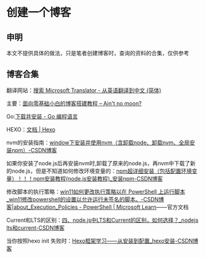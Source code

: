# 创建一个博客

## 申明

本文不提供具体的做法，只是笔者创建博客时，查询的资料的合集，仅供参考

## 博客合集

翻译网站：[搜索 Microsoft Translator - 从英语翻译到中文 (简体)](https://cn.bing.com/translator?ref=TThis&text=&from=en&to=zh-Hans)

主要：[面向零基础小白的博客搭建教程 – Ain\'t no moon?](https://anemone.moe/posts/ultimate-guide-to-set-up-a-basic-personal-blog/)

Go:[下载并安装 - Go 编程语言](https://go.dev/doc/install)



HEXO：[文档 | Hexo](https://hexo.io/zh-cn/docs/index.html#安装-Hexo)

nvm的安装指南：[window下安装并使用nvm（含卸载node、卸载nvm、全局安装npm）-CSDN博客](https://blog.csdn.net/HuangsTing/article/details/113857145)

如果你安装了node.js后再安装nvm时,卸载了原来的node.js，再nvm中下载了新的node.js，但是不知道如何修改环境变量的：[npm超详细安装（包括配置环境变量）！！！npm安装教程(node.js安装教程)_安装npm-CSDN博客](https://blog.csdn.net/m0_64498202/article/details/135651133)

修改脚本的执行策略：[win11如何更改执行策略以在 PowerShell 上运行脚本_win11修改powershell的设置以允许运行未签名的脚本。-CSDN博客](https://blog.csdn.net/Detectiveboy/article/details/133815539)|[about_Execution_Policies - PowerShell | Microsoft Learn](https://learn.microsoft.com/zh-cn/powershell/module/microsoft.powershell.core/about/about_execution_policies?view=powershell-7.4)——官方文档

Current和LTS的区别：[四、node.js中LTS和Current的区别，如何选择？_nodejs lts和current-CSDN博客](https://blog.csdn.net/Z0157/article/details/88888073)

当你按照hexo init <folder>失败时：[Hexo框架学习——从安装到配置_hexo安装-CSDN博客](https://blog.csdn.net/zuodingquan666/article/details/142147104)

